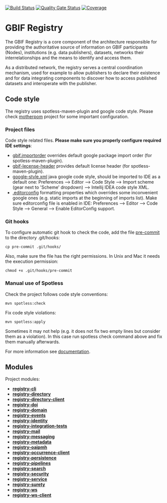[![Build Status](https://builds.gbif.org/job/registry/badge/icon?plastic)](https://builds.gbif.org/job/registry/)
[![Quality Gate Status](https://sonar.gbif.org/api/project_badges/measure?project=org.gbif.registry%3Aregistry-parent&metric=alert_status)](https://sonar.gbif.org/dashboard?id=org.gbif.registry%3Aregistry-parent)
[![Coverage](https://sonar.gbif.org/api/project_badges/measure?project=org.gbif.registry%3Aregistry-parent&metric=coverage)](http://sonar.gbif.org/dashboard?id=org.gbif.registry%3Aregistry-parent)

# GBIF Registry

The GBIF Registry is a core component of the architecture responsible for providing the authoritative source of information on GBIF participants (Nodes), institutions (e.g. data publishers), datasets, networks their interrelationships and the means to identify and access them.

As a distributed network, the registry serves a central coordination mechanism, used for example to allow publishers to declare their existence and for data integrating components to discover how to access published datasets and interoperate with the publisher.

## Code style

The registry uses spotless-maven-plugin and google code style.
Please check [motherpom](https://github.com/gbif/motherpom) project for some important configuration.

### Project files

Code style related files. **Please make sure you properly configure required IDE settings**:

- [gbif.importorder](./gbif.importorder) overrides default google package import order (for spotless-maven-plugin).
- [gbif-lecense-header](./gbif-license-header) provides default license header (for spotless-maven-plugin).
- [google-style.xml](./google-style.xml) java google code style, should be imported to IDE as a default one: Preferences --> Editor --> Code Style --> Import scheme (gear next to 'Scheme' dropdown) --> Intellij IDEA code style XML.
- [.editorconfig](./.editorconfig) formatting properties which overrides some inconvenient google ones (e.g. static imports at the beginning of imports list). Make sure editorconfig file is enabled in IDE: Preferences --> Editor --> Code Style --> General --> Enable EditorConfig support.


### Git hooks
To configure automatic git hook to check the code, add the file [pre-commit](pre-commit) to the directory .git/hooks:

```
cp pre-commit .git/hooks/
```

Also, make sure the file has the right permissions. In Unix and Mac it needs the execution permission:

```
chmod +x .git/hooks/pre-commit
```

### Manual use of Spotless

Check the project follows code style conventions:

```
mvn spotless:check
```

Fix code style violations:

```
mvn spotless:apply
```

Sometimes it may not help (e.g. it does not fix two empty lines but consider them as a violation).
In this case run spotless check command above and fix them manually afterwards.

For more information see [documentation](https://github.com/diffplug/spotless/tree/master/plugin-maven).


## Modules
 Project modules:
 - [**registry-cli**](registry-cli/README.md)
 - [**registry-directory**](registry-directory/README.md)
 - [**registry-directory-client**](registry-directory-client/README.md)
 - [**registry-doi**](registry-doi/README.md)
 - [**registry-domain**](registry-domain/README.md)
 - [**registry-events**](registry-events/README.md)
 - [**registry-identity**](registry-identity/README.md)
 - [**registry-integration-tests**](registry-integration-tests/README.md)
 - [**registry-mail**](registry-mail/README.md)
 - [**registry-messaging**](registry-messaging/README.md)
 - [**registry-metadata**](registry-metadata/README.md)
 - [**registry-oaipmh**](registry-oaipmh/README.md)
 - [**registry-occurrence-client**](registry-occurrence-client/README.md)
 - [**registry-persistence**](registry-persistence/README.md)
 - [**registry-pipelines**](registry-pipelines/README.md)
 - [**registry-search**](registry-search/README.md)
 - [**registry-security**](registry-security/README.md)
 - [**registry-service**](registry-service/README.md)
 - [**registry-surety**](registry-surety/README.md)
 - [**registry-ws**](registry-ws/README.md)
 - [**registry-ws-client**](registry-ws-client/README.md)
